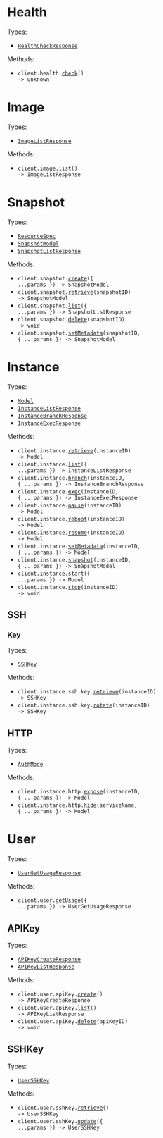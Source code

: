 # Health

Types:

- <code><a href="./src/resources/health.ts">HealthCheckResponse</a></code>

Methods:

- <code title="get /health">client.health.<a href="./src/resources/health.ts">check</a>() -> unknown</code>

# Image

Types:

- <code><a href="./src/resources/image.ts">ImageListResponse</a></code>

Methods:

- <code title="get /image">client.image.<a href="./src/resources/image.ts">list</a>() -> ImageListResponse</code>

# Snapshot

Types:

- <code><a href="./src/resources/snapshot.ts">ResourceSpec</a></code>
- <code><a href="./src/resources/snapshot.ts">SnapshotModel</a></code>
- <code><a href="./src/resources/snapshot.ts">SnapshotListResponse</a></code>

Methods:

- <code title="post /snapshot">client.snapshot.<a href="./src/resources/snapshot.ts">create</a>({ ...params }) -> SnapshotModel</code>
- <code title="get /snapshot/{snapshot_id}">client.snapshot.<a href="./src/resources/snapshot.ts">retrieve</a>(snapshotID) -> SnapshotModel</code>
- <code title="get /snapshot">client.snapshot.<a href="./src/resources/snapshot.ts">list</a>({ ...params }) -> SnapshotListResponse</code>
- <code title="delete /snapshot/{snapshot_id}">client.snapshot.<a href="./src/resources/snapshot.ts">delete</a>(snapshotID) -> void</code>
- <code title="post /snapshot/{snapshot_id}/metadata">client.snapshot.<a href="./src/resources/snapshot.ts">setMetadata</a>(snapshotID, { ...params }) -> SnapshotModel</code>

# Instance

Types:

- <code><a href="./src/resources/instance/instance.ts">Model</a></code>
- <code><a href="./src/resources/instance/instance.ts">InstanceListResponse</a></code>
- <code><a href="./src/resources/instance/instance.ts">InstanceBranchResponse</a></code>
- <code><a href="./src/resources/instance/instance.ts">InstanceExecResponse</a></code>

Methods:

- <code title="get /instance/{instance_id}">client.instance.<a href="./src/resources/instance/instance.ts">retrieve</a>(instanceID) -> Model</code>
- <code title="get /instance">client.instance.<a href="./src/resources/instance/instance.ts">list</a>({ ...params }) -> InstanceListResponse</code>
- <code title="post /instance/{instance_id}/branch">client.instance.<a href="./src/resources/instance/instance.ts">branch</a>(instanceID, { ...params }) -> InstanceBranchResponse</code>
- <code title="post /instance/{instance_id}/exec">client.instance.<a href="./src/resources/instance/instance.ts">exec</a>(instanceID, { ...params }) -> InstanceExecResponse</code>
- <code title="post /instance/{instance_id}/pause">client.instance.<a href="./src/resources/instance/instance.ts">pause</a>(instanceID) -> Model</code>
- <code title="post /instance/{instance_id}/reboot">client.instance.<a href="./src/resources/instance/instance.ts">reboot</a>(instanceID) -> Model</code>
- <code title="post /instance/{instance_id}/resume">client.instance.<a href="./src/resources/instance/instance.ts">resume</a>(instanceID) -> Model</code>
- <code title="post /instance/{instance_id}/metadata">client.instance.<a href="./src/resources/instance/instance.ts">setMetadata</a>(instanceID, { ...params }) -> Model</code>
- <code title="post /instance/{instance_id}/snapshot">client.instance.<a href="./src/resources/instance/instance.ts">snapshot</a>(instanceID, { ...params }) -> SnapshotModel</code>
- <code title="post /instance">client.instance.<a href="./src/resources/instance/instance.ts">start</a>({ ...params }) -> Model</code>
- <code title="delete /instance/{instance_id}">client.instance.<a href="./src/resources/instance/instance.ts">stop</a>(instanceID) -> void</code>

## SSH

### Key

Types:

- <code><a href="./src/resources/instance/ssh/key.ts">SSHKey</a></code>

Methods:

- <code title="get /instance/{instance_id}/ssh/key">client.instance.ssh.key.<a href="./src/resources/instance/ssh/key.ts">retrieve</a>(instanceID) -> SSHKey</code>
- <code title="post /instance/{instance_id}/ssh/key">client.instance.ssh.key.<a href="./src/resources/instance/ssh/key.ts">rotate</a>(instanceID) -> SSHKey</code>

## HTTP

Types:

- <code><a href="./src/resources/instance/http.ts">AuthMode</a></code>

Methods:

- <code title="post /instance/{instance_id}/http">client.instance.http.<a href="./src/resources/instance/http.ts">expose</a>(instanceID, { ...params }) -> Model</code>
- <code title="delete /instance/{instance_id}/http/{service_name}">client.instance.http.<a href="./src/resources/instance/http.ts">hide</a>(serviceName, { ...params }) -> Model</code>

# User

Types:

- <code><a href="./src/resources/user/user.ts">UserGetUsageResponse</a></code>

Methods:

- <code title="get /user/usage">client.user.<a href="./src/resources/user/user.ts">getUsage</a>({ ...params }) -> UserGetUsageResponse</code>

## APIKey

Types:

- <code><a href="./src/resources/user/api-key.ts">APIKeyCreateResponse</a></code>
- <code><a href="./src/resources/user/api-key.ts">APIKeyListResponse</a></code>

Methods:

- <code title="post /user/api-key">client.user.apiKey.<a href="./src/resources/user/api-key.ts">create</a>() -> APIKeyCreateResponse</code>
- <code title="get /user/api-key">client.user.apiKey.<a href="./src/resources/user/api-key.ts">list</a>() -> APIKeyListResponse</code>
- <code title="delete /user/api-key/{api_key_id}">client.user.apiKey.<a href="./src/resources/user/api-key.ts">delete</a>(apiKeyID) -> void</code>

## SSHKey

Types:

- <code><a href="./src/resources/user/ssh-key.ts">UserSSHKey</a></code>

Methods:

- <code title="get /user/ssh-key">client.user.sshKey.<a href="./src/resources/user/ssh-key.ts">retrieve</a>() -> UserSSHKey</code>
- <code title="put /user/ssh-key">client.user.sshKey.<a href="./src/resources/user/ssh-key.ts">update</a>({ ...params }) -> UserSSHKey</code>
